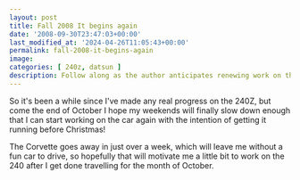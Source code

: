 ```yaml
---
layout: post
title: Fall 2008 It begins again
date: '2008-09-30T23:47:03+00:00'
last_modified_at: '2024-04-26T11:05:43+00:00'
permalink: fall-2008-it-begins-again
image: 
categories: [ 240z, datsun ]
description: Follow along as the author anticipates renewing work on their 240Z project car, aiming for completion by Christmas.
---
```


So it's been a while since I've made any real progress on the 240Z, but come the end of October I hope my weekends will finally slow down enough that I can start working on the car again with the intention of getting it running before Christmas!

The Corvette goes away in just over a week, which will leave me without a fun car to drive, so hopefully that will motivate me a little bit to work on the 240 after I get done travelling for the month of October.




